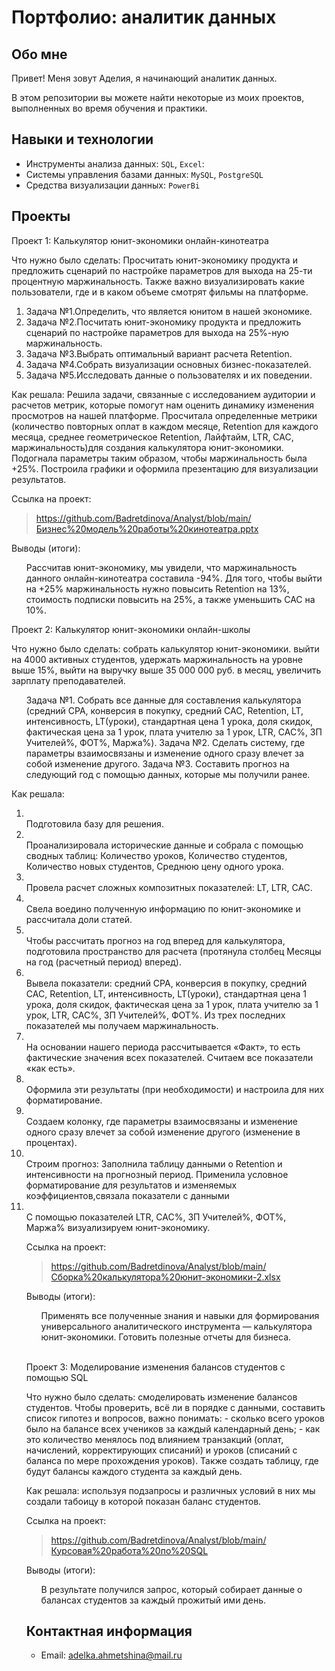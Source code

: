 # Портфолио: аналитик данных

## Обо мне 

Привет! Меня зовут Аделия, я начинающий аналитик данных. 

В этом репозитории вы можете найти некоторые из моих проектов, выполненных во время обучения и практики.
<br>

## Навыки и технологии
- Инструменты анализа данных: ``SQL``, ``Excel``: 
- Системы управления базами данных: ``MySQL``, ``PostgreSQL``
- Средства визуализации данных: ``PowerBi``



## Проекты
<p> Проект 1: Калькулятор юнит-экономики онлайн-кинотеатра</p>
<p>Что нужно было сделать: Просчитать юнит-экономику продукта и предложить сценарий по настройке параметров для выхода на 25-ти процентную маржинальность. 
Также важно визуализировать какие пользователи, где и в каком объеме смотрят фильмы на платформе. <p>
<ol>
  <li>Задача №1.Определить, что является юнитом в нашей экономике.
  <li>Задача №2.Посчитать юнит-экономику продукта и предложить сценарий по настройке параметров для выхода на 25%-ную маржинальность.
  <li>Задача №3.Выбрать оптимальный вариант расчета Retention. 
  <li>Задача №4.Собрать визуализации основных бизнес-показателей.
  <li>Задача №5.Исследовать данные о пользователях и их поведении.
</ol>

<p>Как решала: Решила задачи, связанные с исследованием аудитории и расчетов метрик, которые помогут нам оценить динамику изменения просмотров на нашей платформе.
Просчитала определенные метрики (количество повторных оплат в каждом месяце, Retention для каждого месяца, среднее геометрическое Retention, Лайфтайм, LTR, CAC, маржинальность)для создания калькулятора юнит-экономики.
Подогнала параметры таким образом, чтобы маржинальность была +25%. Построила графики и оформила презентацию для визуализации результатов.<p>

Ссылка на проект:
> https://github.com/Badretdinova/Analyst/blob/main/Бизнес%20модель%20работы%20кинотеатра.pptx

<p>Выводы (итоги):<p>
<ol>Рассчитав юнит-экономику, мы увидели, что маржинальность данного онлайн-кинотеатра составила -94%.
Для того, чтобы выйти на +25% маржинальность нужно повысить Retention на 13%, стоимость подписки повысить на 25%, а также уменьшить САС на 10%.
</ol>  

Проект 2: Калькулятор юнит-экономики онлайн-школы</p>
<p>Что нужно было сделать:  собрать калькулятор юнит-экономики. 
                            выйти на 4000 активных студентов,
                            удержать маржинальность на уровне выше 15%,
                            выйти на выручку выше 35 000 000 руб. в месяц,
                            увеличить зарплату преподавателей.
<ol>
  Задача №1. Собрать все данные для составления калькулятора (средний CPA, конверсия в покупку, средний CAC, Retention, LT, интенсивность, LT(уроки), стандартная цена 1 урока, 
доля скидок, фактическая цена за 1 урок, плата учителю за 1 урок, LTR, CAC%, ЗП Учителей%, ФОТ%, Маржа%).
  Задача №2. Сделать систему, где параметры взаимосвязаны и изменение одного сразу влечет за собой изменение другого. 
  Задача №3. Составить прогноз на следующий год с помощью данных, которые мы получили ранее.
</ol>

<p>Как решала: <ol> <li></li> Подготовила базу для решения.
<li></li> Проанализировала исторические данные и собрала с помощью сводных таблиц: Количество уроков, Количество студентов, Количество новых студентов, Среднюю цену одного урока.
<li></li> Провела расчет сложных композитных показателей: LT, LTR, CAC. <li></li> Свела воедино полученную информацию по юнит-экономике и рассчитала доли статей.
<li></li> Чтобы рассчитать прогноз на год вперед для калькулятора, подготовила пространство для расчета (протянула столбец Месяцы на год (расчетный период) вперед).
<li></li> Вывела показатели: средний CPA, 
                  конверсия в покупку, 
                  средний CAC, 
                  Retention, 
                  LT, 
                  интенсивность, 
                  LT(уроки), 
                  стандартная цена 1 урока, 
                  доля скидок, 
                  фактическая цена за 1 урок, 
                  плата учителю за 1 урок,
                  LTR, 
                  CAC%, 
                  ЗП Учителей%, 
                  ФОТ%.
Из трех последних показателей мы получаем маржинальность.
<li></li> На основании нашего периода рассчитывается «Факт», то есть фактические значения всех показателей. Считаем все показатели «как есть». 
<li></li> Оформила эти результаты (при необходимости) и настроила для них форматирование.
<li></li> Создаем колонку, где параметры взаимосвязаны и изменение одного сразу влечет за собой изменение другого (изменение в процентах). 
<li></li> Строим прогноз: Заполнила таблицу данными о Retention и интенсивности на прогнозный период. Применила условное форматирование для результатов и изменяемых коэффициентов,связала показатели с данными
<li></li> С помощью показателей LTR, CAC%, ЗП Учителей%, ФОТ%, Маржа% визуализируем юнит-экономику.

Ссылка на проект:
> https://github.com/Badretdinova/Analyst/blob/main/Сборка%20калькулятора%20юнит-экономики-2.xlsx </a>
 
 
<p>Выводы (итоги):<p>
<ol>
  Применять все полученные знания и навыки для формирования универсального аналитического инструмента — калькулятора юнит-экономики.
  Готовить полезные отчеты для бизнеса.
</ol>
<br> 

<p>Проект 3: Моделирование изменения балансов студентов с помощью SQL</p> 
<p>Что нужно было сделать: смоделировать изменение балансов студентов.
Чтобы проверить, всё ли в порядке с данными, составить список гипотез и вопросов, важно понимать: 
- сколько всего уроков было на балансе всех учеников за каждый календарный день;
- как это количество менялось под влиянием транзакций (оплат, начислений, корректирующих списаний) и уроков (списаний с баланса по мере прохождения уроков).
Также создать таблицу, где будут балансы каждого студента за каждый день.


<p>Как решала: используя подзапросы и различных условий в них мы создали табоицу в которой показан баланс студентов.

Ссылка на проект:
> https://github.com/Badretdinova/Analyst/blob/main/Курсовая%20работа%20по%20SQL

 
 <p>Выводы (итоги):<p>
<ol>
  В результате получился запрос, который собирает данные о балансах студентов за каждый прожитый ими день.
</ol>

## Контактная информация
- Email: adelka.ahmetshina@mail.ru
